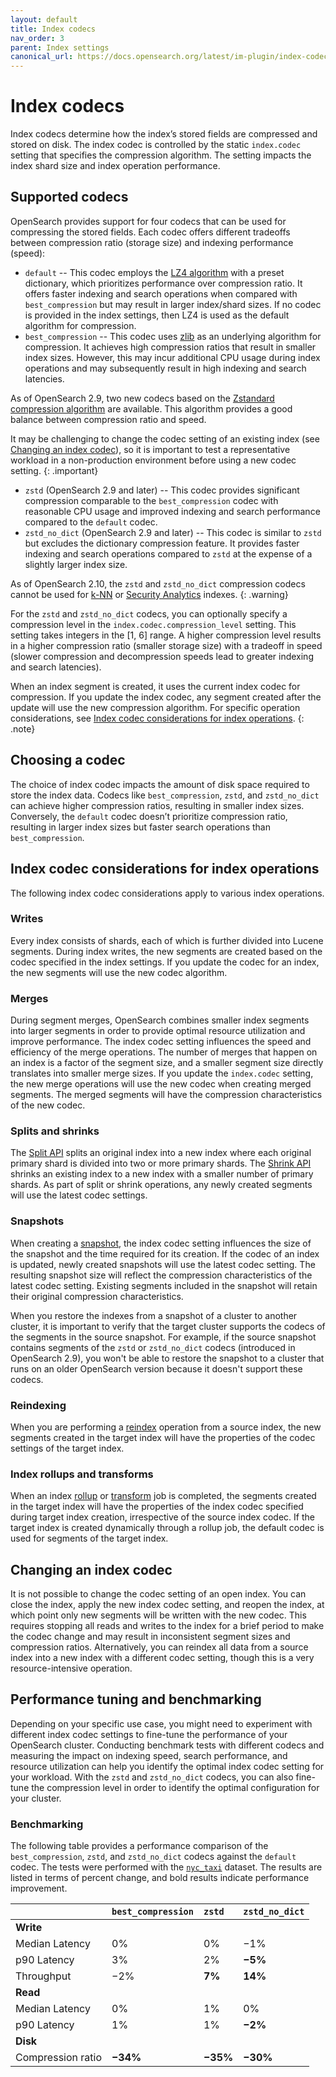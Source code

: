 ```yaml
---
layout: default
title: Index codecs
nav_order: 3
parent: Index settings
canonical_url: https://docs.opensearch.org/latest/im-plugin/index-codecs/
---
```


# Index codecs

Index codecs determine how the index’s stored fields are compressed and stored on disk. The index codec is controlled by the static `index.codec` setting that specifies the compression algorithm. The setting impacts the index shard size and index operation performance.  

## Supported codecs

OpenSearch provides support for four codecs that can be used for compressing the stored fields. Each codec offers different tradeoffs between compression ratio (storage size) and indexing performance (speed): 

* `default` -- This codec employs the [LZ4 algorithm](https://en.wikipedia.org/wiki/LZ4_(compression_algorithm)) with a preset dictionary, which prioritizes performance over compression ratio. It offers faster indexing and search operations when compared with `best_compression` but may result in larger index/shard sizes. If no codec is provided in the index settings, then LZ4 is used as the default algorithm for compression.
* `best_compression` -- This codec uses [zlib](https://en.wikipedia.org/wiki/Zlib) as an underlying algorithm for compression. It achieves high compression ratios that result in smaller index sizes. However, this may incur additional CPU usage during index operations and may subsequently result in high indexing and search latencies. 

As of OpenSearch 2.9, two new codecs based on the [Zstandard compression algorithm](https://github.com/facebook/zstd) are available. This algorithm provides a good balance between compression ratio and speed.

It may be challenging to change the codec setting of an existing index (see [Changing an index codec](#changing-an-index-codec)), so it is important to test a representative workload in a non-production environment before using a new codec setting.
{: .important}

* `zstd` (OpenSearch 2.9 and later) -- This codec provides significant compression comparable to the `best_compression` codec with reasonable CPU usage and improved indexing and search performance compared to the `default` codec.
* `zstd_no_dict` (OpenSearch 2.9 and later) -- This codec is similar to `zstd` but excludes the dictionary compression feature. It provides faster indexing and search operations compared to `zstd` at the expense of a slightly larger index size.

As of OpenSearch 2.10, the `zstd` and `zstd_no_dict` compression codecs cannot be used for [k-NN]({{site.url}}{{site.baseurl}}/search-plugins/knn/index/) or [Security Analytics]({{site.url}}{{site.baseurl}}/security-analytics/index/) indexes.
{: .warning}

For the `zstd` and `zstd_no_dict` codecs, you can optionally specify a compression level in the `index.codec.compression_level` setting. This setting takes integers in the [1, 6] range. A higher compression level results in a higher compression ratio (smaller storage size) with a tradeoff in speed (slower compression and decompression speeds lead to greater indexing and search latencies). 

When an index segment is created, it uses the current index codec for compression. If you update the index codec, any segment created after the update will use the new compression algorithm. For specific operation considerations, see [Index codec considerations for index operations](#index-codec-considerations-for-index-operations).
{: .note}

## Choosing a codec 

The choice of index codec impacts the amount of disk space required to store the index data. Codecs like `best_compression`, `zstd`, and `zstd_no_dict` can achieve higher compression ratios, resulting in smaller index sizes. Conversely, the `default` codec doesn’t prioritize compression ratio, resulting in larger index sizes but faster search operations than `best_compression`.

## Index codec considerations for index operations

The following index codec considerations apply to various index operations.

### Writes

Every index consists of shards, each of which is further divided into Lucene segments. During index writes, the new segments are created based on the codec specified in the index settings. If you update the codec for an index, the new segments will use the new codec algorithm. 

### Merges

During segment merges, OpenSearch combines smaller index segments into larger segments in order to provide optimal resource utilization and improve performance. The index codec setting influences the speed and efficiency of the merge operations. The number of merges that happen on an index is a factor of the segment size, and a smaller segment size directly translates into smaller merge sizes. If you update the `index.codec` setting, the new merge operations will use the new codec when creating merged segments. The merged segments will have the compression characteristics of the new codec.

### Splits and shrinks

The [Split API]({{site.url}}{{site.baseurl}}/api-reference/index-apis/split/) splits an original index into a new index where each original primary shard is divided into two or more primary shards. The [Shrink API]({{site.url}}{{site.baseurl}}/api-reference/index-apis/shrink-index/) shrinks an existing index to a new index with a smaller number of primary shards. As part of split or shrink operations, any newly created segments will use the latest codec settings.

### Snapshots

When creating a [snapshot]({{site.url}}{{site.baseurl}}/tuning-your-cluster/availability-and-recovery/snapshots/index/), the index codec setting influences the size of the snapshot and the time required for its creation. If the codec of an index is updated, newly created snapshots will use the latest codec setting. The resulting snapshot size will reflect the compression characteristics of the latest codec setting. Existing segments included in the snapshot will retain their original compression characteristics. 

When you restore the indexes from a snapshot of a cluster to another cluster, it is important to verify that the target cluster supports the codecs of the segments in the source snapshot. For example, if the source snapshot contains segments of the `zstd` or `zstd_no_dict` codecs (introduced in OpenSearch 2.9), you won't be able to restore the snapshot to a cluster that runs on an older OpenSearch version because it doesn't support these codecs. 

### Reindexing

When you are performing a [reindex]({{site.url}}{{site.baseurl}}/im-plugin/reindex-data/) operation from a source index, the new segments created in the target index will have the properties of the codec settings of the target index. 

### Index rollups and transforms

When an index [rollup]({{site.url}}{{site.baseurl}}/im-plugin/index-rollups/) or [transform]({{site.url}}{{site.baseurl}}/im-plugin/index-transforms/) job is completed, the segments created in the target index will have the properties of the index codec specified during target index creation, irrespective of the source index codec. If the target index is created dynamically through a rollup job, the default codec is used for segments of the target index.

## Changing an index codec

It is not possible to change the codec setting of an open index. You can close the index, apply the new index codec setting, and reopen the index, at which point only new segments will be written with the new codec. This requires stopping all reads and writes to the index for a brief period to make the codec change and may result in inconsistent segment sizes and compression ratios. Alternatively, you can reindex all data from a source index into a new index with a different codec setting, though this is a very resource-intensive operation.

## Performance tuning and benchmarking

Depending on your specific use case, you might need to experiment with different index codec settings to fine-tune the performance of your OpenSearch cluster. Conducting benchmark tests with different codecs and measuring the impact on indexing speed, search performance, and resource utilization can help you identify the optimal index codec setting for your workload. With the `zstd` and `zstd_no_dict` codecs, you can also fine-tune the compression level in order to identify the optimal configuration for your cluster.

### Benchmarking

The following table provides a performance comparison of the `best_compression`, `zstd`, and `zstd_no_dict` codecs against the `default` codec. The tests were performed with the [`nyc_taxi`](https://github.com/topics/nyc-taxi-dataset) dataset. The results are listed in terms of percent change, and bold results indicate performance improvement.

| | `best_compression` | `zstd` | `zstd_no_dict` |
|:---	|:---	|:---	|:--- |
|**Write** | | | 
|Median Latency	|0%	|0%	|&minus;1%	|
|p90 Latency	|3%	|2%	|**&minus;5%**	|
|Throughput	|&minus;2%	|**7%**	|**14%**	|
|**Read**	| | | 
|Median Latency	|0%	|1%	|0%	|
|p90 Latency	|1%	|1%	|**&minus;2%**	|
|**Disk**	| | | 
| Compression ratio	|**&minus;34%**	|**&minus;35%**	|**&minus;30%**	|

